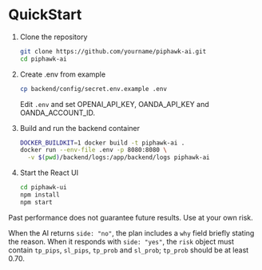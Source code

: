 # QuickStart

1. Clone the repository

   ```bash
   git clone https://github.com/yourname/piphawk-ai.git
   cd piphawk-ai
   ```

2. Create .env from example

   ```bash
   cp backend/config/secret.env.example .env
   ```

   Edit `.env` and set OPENAI_API_KEY, OANDA_API_KEY and OANDA_ACCOUNT_ID.
3. Build and run the backend container

   ```bash
   DOCKER_BUILDKIT=1 docker build -t piphawk-ai .
   docker run --env-file .env -p 8080:8080 \
     -v $(pwd)/backend/logs:/app/backend/logs piphawk-ai
   ```

4. Start the React UI

   ```bash
   cd piphawk-ui
   npm install
   npm start
   ```

Past performance does not guarantee future results. Use at your own risk.

When the AI returns `side: "no"`, the plan includes a `why` field briefly stating the reason. When it responds with `side: "yes"`, the `risk` object must contain `tp_pips`, `sl_pips`, `tp_prob` and `sl_prob`; `tp_prob` should be at least 0.70.
